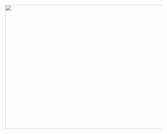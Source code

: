 <div align="center">
	<br>
	<a href="https://github.com/adeshpande03/adeshpande03/blob/main/readme.svg">
		<img src="readme.svg" width="800" height="400">
	</a>
	<br>
</div>
